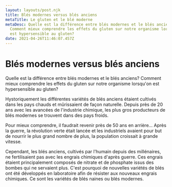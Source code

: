 ```yaml
---
layout: layouts/post.njk
title: Blés modernes versus blés anciens
metaTitle: Le gluten et le blé moderne
metaDesc: Quelle est la différence entre blés modernes et le blés anciens?
  Comment mieux comprendre les effets du gluten sur notre organisme lorsqu'on
  est hypersensible au gluten?
date: 2021-04-26T11:46:07.457Z
---
```

# Blés modernes versus blés anciens

Quelle est la différence entre blés modernes et le blés anciens? Comment mieux comprendre les effets du gluten sur notre organisme lorsqu'on est hypersensible au gluten?

Hystoriquement les différentes variétés de blés anciens étaient cultivés dans les pays chauds et mûrissaient de façon naturelle. Depuis près de 20 ans avec les avancées de l'industrie chimique, les plus gros producteurs de blés modernes se trouvent dans des pays froids.

Pour mieux comprendre, il faudrait revenir près de 50 ans en arrière… Après la guerre, la révolution verte était lancée et les industriels avaient pour but de nourrir le plus grand nombre de plus, la population croissait à grande vitesse. 

Cependant, les blés anciens, cultivés par l'humain depuis des millénaires, ne fertilisaient pas avec les engrais chimiques d'après guerre. Ces engrais étaient principalement composés de nitrate et de phosphate issus des bombes qui ne servaient plus. C'est pourquoi de nouvelles variétés de blés ont été développés en laboratoire afin de résister aux nouveaux engrais chimiques. Ce sont les variétés de blés naines ou blés modernes.